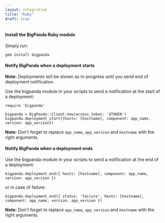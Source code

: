```yaml
---
layout: integration 
title: "Ruby"
draft: true
---
```


#### Install the BigPanda Ruby module
Simply run:

    gem install bigpanda

<!-- section-separator -->

#### Notify BigPanda when a deployment starts

**Note:** Deployments will be shown as in-progress until you send end of deployment notification.

Use the bigpanda module in your scripts to send a notification at the start of a deployment:

    require 'bigpanda'

    bigpanda = BigPanda::Client.new(access_token: '$TOKEN')
    bigpanda.deployment_start({hosts: [hostname], component: app_name, version: app_version})

**Note:** Don't forget to replace `app_name`, `app_version` and `hostname` with the right arguments.

<!-- section-separator -->

#### Notify BigPanda when a deployment ends
Use the bigpanda module in your scripts to send a notification at the end of a deployment:


    bigpanda.deployment_end({ hosts: [hostname], component: app_name, version: app_version })

or in case of failure:
    
    bigpanda.deployment_end({ status: 'failure', hosts: [hostname], component: app_name, version: app_version })

**Note:** Don't forget to replace `app_name`, `app_version` and `hostname` with the right arguments.
